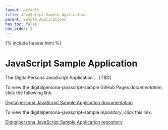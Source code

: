```yaml
---
layout: default
title: JavaScript Sample Application
parent: Sample Applications
has_toc: false
nav_order: 3  
---
```


{% include header.html %}
<BR>

# JavaScript Sample Application

The DigitalPersona JavaScript Application ... [TBD]

To view the digitalpersona-javascript-sample GitHub Pages *documentation*,  click the following link.

[Digitalpersona JavaScript Sample Application  documentation](https://hidglobal.github.io/digitalpersona-javascript-sample-app/)

To view the digitalpersona-javascript-sample *repository*,  click this link.

[Digitalpersona JavaScript Sample Application repository](https://github.com/hidglobal/digitalpersona-javascript-sample-app/)
